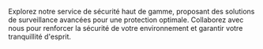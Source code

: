 ---
---
Explorez notre service de sécurité haut de gamme, proposant des solutions de surveillance avancées pour une protection optimale. Collaborez avec nous pour renforcer la sécurité de votre environnement et garantir votre tranquillité d'esprit.
